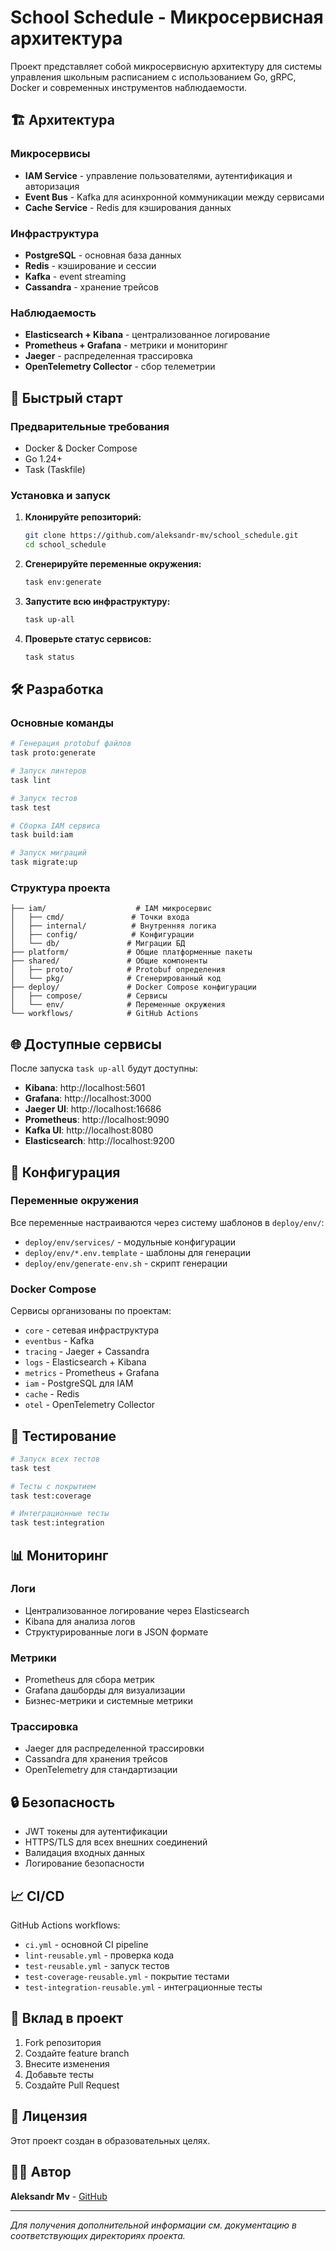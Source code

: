 # School Schedule - Микросервисная архитектура

Проект представляет собой микросервисную архитектуру для системы управления школьным расписанием с использованием Go, gRPC, Docker и современных инструментов наблюдаемости.

## 🏗️ Архитектура

### Микросервисы
- **IAM Service** - управление пользователями, аутентификация и авторизация
- **Event Bus** - Kafka для асинхронной коммуникации между сервисами
- **Cache Service** - Redis для кэширования данных

### Инфраструктура
- **PostgreSQL** - основная база данных
- **Redis** - кэширование и сессии
- **Kafka** - event streaming
- **Cassandra** - хранение трейсов

### Наблюдаемость
- **Elasticsearch + Kibana** - централизованное логирование
- **Prometheus + Grafana** - метрики и мониторинг
- **Jaeger** - распределенная трассировка
- **OpenTelemetry Collector** - сбор телеметрии

## 🚀 Быстрый старт

### Предварительные требования
- Docker & Docker Compose
- Go 1.24+
- Task (Taskfile)

### Установка и запуск

1. **Клонируйте репозиторий:**
   ```bash
   git clone https://github.com/aleksandr-mv/school_schedule.git
   cd school_schedule
   ```

2. **Сгенерируйте переменные окружения:**
   ```bash
   task env:generate
   ```

3. **Запустите всю инфраструктуру:**
   ```bash
   task up-all
   ```

4. **Проверьте статус сервисов:**
   ```bash
   task status
   ```

## 🛠️ Разработка

### Основные команды

```bash
# Генерация protobuf файлов
task proto:generate

# Запуск линтеров
task lint

# Запуск тестов
task test

# Сборка IAM сервиса
task build:iam

# Запуск миграций
task migrate:up
```

### Структура проекта

```
├── iam/                    # IAM микросервис
│   ├── cmd/               # Точки входа
│   ├── internal/          # Внутренняя логика
│   ├── config/            # Конфигурации
│   └── db/               # Миграции БД
├── platform/             # Общие платформенные пакеты
├── shared/               # Общие компоненты
│   ├── proto/            # Protobuf определения
│   └── pkg/              # Сгенерированный код
├── deploy/               # Docker Compose конфигурации
│   ├── compose/          # Сервисы
│   └── env/              # Переменные окружения
└── workflows/            # GitHub Actions
```

## 🌐 Доступные сервисы

После запуска `task up-all` будут доступны:

- **Kibana**: http://localhost:5601
- **Grafana**: http://localhost:3000
- **Jaeger UI**: http://localhost:16686
- **Prometheus**: http://localhost:9090
- **Kafka UI**: http://localhost:8080
- **Elasticsearch**: http://localhost:9200

## 🔧 Конфигурация

### Переменные окружения
Все переменные настраиваются через систему шаблонов в `deploy/env/`:

- `deploy/env/services/` - модульные конфигурации
- `deploy/env/*.env.template` - шаблоны для генерации
- `deploy/env/generate-env.sh` - скрипт генерации

### Docker Compose
Сервисы организованы по проектам:
- `core` - сетевая инфраструктура
- `eventbus` - Kafka
- `tracing` - Jaeger + Cassandra
- `logs` - Elasticsearch + Kibana
- `metrics` - Prometheus + Grafana
- `iam` - PostgreSQL для IAM
- `cache` - Redis
- `otel` - OpenTelemetry Collector

## 🧪 Тестирование

```bash
# Запуск всех тестов
task test

# Тесты с покрытием
task test:coverage

# Интеграционные тесты
task test:integration
```

## 📊 Мониторинг

### Логи
- Централизованное логирование через Elasticsearch
- Kibana для анализа логов
- Структурированные логи в JSON формате

### Метрики
- Prometheus для сбора метрик
- Grafana дашборды для визуализации
- Бизнес-метрики и системные метрики

### Трассировка
- Jaeger для распределенной трассировки
- Cassandra для хранения трейсов
- OpenTelemetry для стандартизации

## 🔒 Безопасность

- JWT токены для аутентификации
- HTTPS/TLS для всех внешних соединений
- Валидация входных данных
- Логирование безопасности

## 📈 CI/CD

GitHub Actions workflows:
- `ci.yml` - основной CI pipeline
- `lint-reusable.yml` - проверка кода
- `test-reusable.yml` - запуск тестов
- `test-coverage-reusable.yml` - покрытие тестами
- `test-integration-reusable.yml` - интеграционные тесты

## 🤝 Вклад в проект

1. Fork репозитория
2. Создайте feature branch
3. Внесите изменения
4. Добавьте тесты
5. Создайте Pull Request

## 📄 Лицензия

Этот проект создан в образовательных целях.

## 👨‍💻 Автор

**Aleksandr Mv** - [GitHub](https://github.com/aleksandr-mv)

---

*Для получения дополнительной информации см. документацию в соответствующих директориях проекта.*
